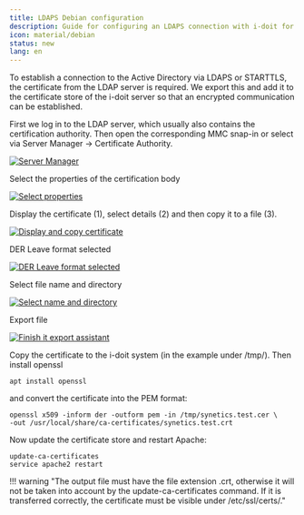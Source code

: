 ```yaml
---
title: LDAPS Debian configuration
description: Guide for configuring an LDAPS connection with i-doit for debian
icon: material/debian
status: new
lang: en
---
```


To establish a connection to the Active Directory via LDAPS or STARTTLS, the certificate from the LDAP server is required.
We export this and add it to the certificate store of the i-doit server so that an encrypted communication can be established.

First we log in to the LDAP server, which usually also contains the certification authority.
Then open the corresponding MMC snap-in or select via Server Manager -> Certificate Authority.

[![Server Manager](../../assets/images/en/automation-and-integration/ldap/ldap-tls/ldap-tls-1.png)](../../assets/images/en/automation-and-integration/ldap/ldap-tls/ldap-tls-1.png)

Select the properties of the certification body

[![Select properties](../../assets/images/en/automation-and-integration/ldap/ldap-tls/ldap-tls-2.png)](../../assets/images/en/automation-and-integration/ldap/ldap-tls/ldap-tls-2.png)

Display the certificate (1), select details (2) and then copy it to a file (3).

[![Display and copy certificate](../../assets/images/en/automation-and-integration/ldap/ldap-tls/ldap-tls-3.png)](../../assets/images/en/automation-and-integration/ldap/ldap-tls/ldap-tls-3.png)

DER Leave format selected

[![DER Leave format selected](../../assets/images/en/automation-and-integration/ldap/ldap-tls/ldap-tls-4.png)](../../assets/images/en/automation-and-integration/ldap/ldap-tls/ldap-tls-4.png)

Select file name and directory

[![Select name and directory](../../assets/images/en/automation-and-integration/ldap/ldap-tls/ldap-tls-5.png)](../../assets/images/en/automation-and-integration/ldap/ldap-tls/ldap-tls-5.png)

Export file

[![Finish it export assistant](../../assets/images/en/automation-and-integration/ldap/ldap-tls/ldap-tls-6.png)](../../assets/images/en/automation-and-integration/ldap/ldap-tls/ldap-tls-6.png)

Copy the certificate to the i-doit system (in the example under /tmp/). Then install openssl

```shell
apt install openssl
```

and convert the certificate into the PEM format:

```shell
openssl x509 -inform der -outform pem -in /tmp/synetics.test.cer \
-out /usr/local/share/ca-certificates/synetics.test.crt
```

Now update the certificate store and restart Apache:

```shell
update-ca-certificates
service apache2 restart
```

!!! warning "The output file must have the file extension .crt, otherwise it will not be taken into account by the update-ca-certificates command. If it is transferred correctly, the certificate must be visible under /etc/ssl/certs/."
